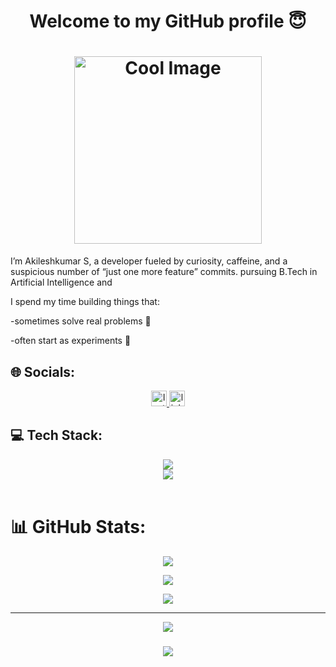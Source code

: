 <h1 align="center"> Welcome to my GitHub profile 😇 </h1>
<h1 align="center"> <a href="https://www.linkedin.com/in/akileshkumar-s-5273932b7/"><img src="https://i2.kym-cdn.com/photos/images/original/000/215/512/1323562269945.gif" style="width:300px; display:block; margin:auto;" alt="Cool Image">
</a>  </h1>

I’m Akileshkumar S, a developer fueled by curiosity, caffeine, and a suspicious number of “just one more feature” commits.
pursuing B.Tech in Artificial Intelligence and  

  I spend my time building things that:

  -sometimes solve real problems 🧠

  -often start as experiments 🔬


## 🌐 Socials:

  
<div align="center">
  <a href="https://www.instagram.com/akilesh_06" target="_blank">
  <img src="https://img.shields.io/static/v1?message=Instagram&logo=instagram&label=&color=E4405F&logoColor=white&labelColor=&style=for-the-badge" height="25" alt="Instagram" />
</a>
  <a href="https://www.linkedin.com/in/akileshkumar-s-5273932b7/">
    <img src="https://img.shields.io/static/v1?message=LinkedIn&logo=linkedin&label=&color=0077B5&logoColor=white&labelColor=&style=for-the-badge" height="25" alt="linkedin logo"  />
     </a>

  
</div>


## 💻 Tech Stack:
<div align="center">
  <img src="https://skillicons.dev/icons?i=nodejs,github,c,javascript,aws,python,mongodb,java,figma"><br>
  <img src="https://skillicons.dev/icons?i=react,anaconda,photoshop,mysql,php,html,css,vscode"><br>
  <br>
</div>


 # 📊 GitHub Stats:

 <div align="center">
   
![](https://github-readme-stats.vercel.app/api?username=Akilesh-kumar-25&theme=dark&hide_border=false&include_all_commits=true&count_private=true)<br/>

![](https://nirzak-streak-stats.vercel.app/?user=Akilesh-kumar-25&theme=dark&hide_border=false)<br/>

![](https://github-readme-stats.vercel.app/api/top-langs/?username=Akilesh-kumar-25&theme=dark&hide_border=false&include_all_commits=true&count_private=true&layout=compact)


---
[![](https://visitcount.itsvg.in/api?id=Akilesh-kumar-25&icon=0&color=0)](https://visitcount.itsvg.in)
</div>



<h3 align="center">
  <img src="https://readme-typing-svg.herokuapp.com/?font=Righteous&amp;size=25&amp;center=true&amp;vCenter=true&amp;width=500&amp;height=70&amp;duration=4000&amp;lines=Thanks+for+visiting!+✌️;+Shoot+me+a+message+on+instagram!;+Always+down+to+explore+new+ideas+;:)">
</h3> 


  
  

  









<!-- Proudly created with GPRM ( https://gprm.itsvg.in ) -->

  
